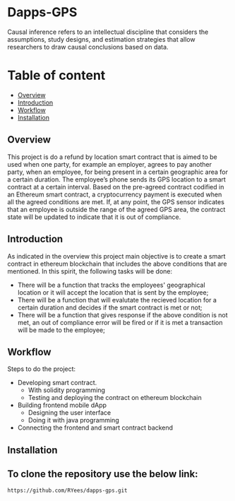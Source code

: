 # Dapps-GPS
Causal inference refers to an intellectual discipline that considers the assumptions, study designs, and estimation strategies that allow researchers to draw causal conclusions based on data. 

# Table of content
* [Overview](#overview)
* [Introduction](#introduction)
* [Workflow](#workflow)
* [Installation](#installation)

## Overview
This project is do a refund by location smart contract that is aimed to be used when one party, for example an employer, agrees to pay another party, when an employee, for being present in a certain geographic area for a certain duration. The employee’s phone sends its GPS location to a smart contract at a certain interval. Based on the pre-agreed contract codified in an Ethereum smart contract, a cryptocurrency payment is executed when all the agreed conditions are met. If, at any point, the GPS sensor indicates that an employee is outside the range of the agreed GPS area, the contract state will be updated to indicate that it is out of compliance.  


## Introduction
As indicated in the overview this project main objective is to create a smart contract in ethereum blockchain that includes the above conditions that are mentioned. In this spirit, the following tasks will be done:
* There will be a function that tracks the employees' geographical location or it will accept the location that is sent by the employee;
* There will be a function that will evalutate the recieved location for a certain duration and decides if the smart contract is met or not;
* There will be a function that gives response if the above condition is not met, an out of compliance error will be fired or if it is met a transaction will be made to the employee;


## Workflow
Steps to do the project:
* Developing smart contract. 
   * With solidity programming
   * Testing and deploying the contract on ethereum blockchain
* Building frontend mobile dApp
   * Designing the user interface
   * Doing it with java programming
* Connecting the frontend and smart contract backend


## Installation
To clone the repository use the below link:
---
    https://github.com/RYees/dapps-gps.git
    


